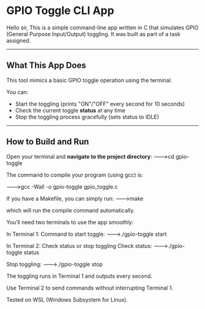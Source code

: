 # GPIO Toggle CLI App

Hello sir,
This is a simple command-line app written in C that simulates GPIO (General Purpose Input/Output) toggling. It was built as part of a task assigned. 

---

##  What This App Does

This tool mimics a basic GPIO toggle operation using the terminal.

You can:

- Start the toggling (prints "ON"/"OFF" every second for 10 seconds)
- Check the current toggle **status** at any time
- Stop the toggling process gracefully (sets status to IDLE)

---

##  How to Build and Run

Open your terminal and **navigate to the project directory**:
--->cd gpio-toggle

The command to compile your program (using gcc) is:

--->gcc -Wall -o gpio-toggle gpio_toggle.c

If you have a Makefile, you can simply run:
--->make

which will run the compile command automatically.

You’ll need two terminals to use the app smoothly:

In Terminal 1:
Command to start toggle: --->./gpio-toggle start

In Terminal 2: Check status or stop toggling
Check status: --->./gpio-toggle status

Stop toggling: --->./gpio-toggle stop

The toggling runs in Terminal 1 and outputs every second.

Use Terminal 2 to send commands without interrupting Terminal 1.

Tested on WSL (Windows Subsystem for Linux).

